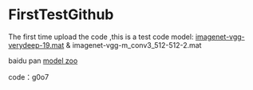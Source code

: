 # FirstTestGithub
The first time upload the code ,this is a test code
model: [imagenet-vgg-verydeep-19.mat](https://www.vlfeat.org/matconvnet/models/imagenet-vgg-verydeep-19.mat)
         & imagenet-vgg-m_conv3_512-512-2.mat

baidu pan [model zoo](https://pan.baidu.com/s/1iN1RGqs1D1Db3OTg18yX-Q) 

code：g0o7
